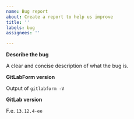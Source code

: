 ```yaml
---
name: Bug report
about: Create a report to help us improve
title: ''
labels: bug
assignees: ''

---
```


**Describe the bug**

A clear and concise description of what the bug is.

**GitLabForm version**

Output of `gitlabform -V`

**GitLab version**

F.e. `13.12.4-ee`
